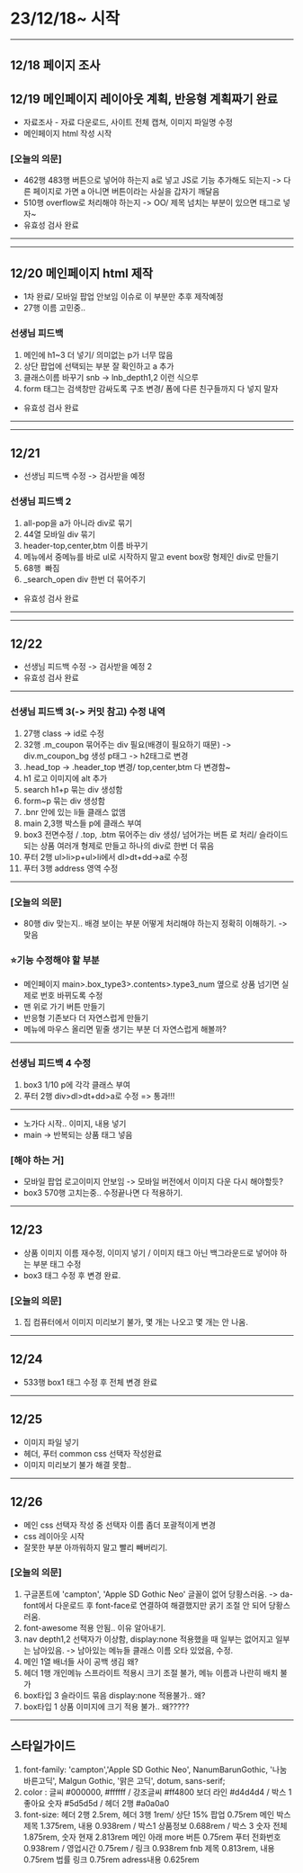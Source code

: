 # 23/12/18~ 시작
----
## 12/18 페이지 조사
## 12/19 메인페이지 레이아웃 계획, 반응형 계획짜기 완료
* 자료조사 - 자료 다운로드, 사이트 전체 캡쳐, 이미지 파일명 수정
* 메인페이지 html 작성 시작
### [오늘의 의문]
* 462행 483행 버튼으로 넣어야 하는지 a로 넣고 JS로 기능 추가해도 되는지 -> 다른 페이지로 가면 a 아니면 버튼이라는 사실을 갑자기 깨달음
* 510행 overflow로 처리해야 하는지 -> OO/ 제목 넘치는 부분이 있으면 태그로 넣자~
* 유효성 검사 완료
------
------
## 12/20 메인페이지 html 제작
* 1차 완료/ 모바일 팝업 안보임 이슈로 이 부분만 추후 제작예정
* 27행 이름 고민중..
### 선생님 피드백 
1. 메인에 h1~3 더 넣기/ 의미없는 p가 너무 많음
2. 상단 팝업에 선택되는 부분 잘 확인하고 a 추가
3. 클래스이름 바꾸기 snb -> lnb_depth1,2 이런 식으루
4. form 태그는 검색창만 감싸도록 구조 변경/ 폼에 다른 친구들까지 다 넣지 말자
* 유효성 검사 완료
-------
--------
## 12/21
* 선생님 피드백 수정 -> 검사받을 예정
### 선생님 피드백 2
1. all-pop을 a가 아니라 div로 묶기
2. 44열 모바일 div 묶기
3. header-top,center,btm 이름 바꾸기
4. 메뉴에서 중메뉴를 바로 ul로 시작하지 말고 event box랑 형제인 div로 만들기
5. 68행 <img> 빠짐
6. _search_open div 한번 더 묶어주기  
* 유효성 검사 완료
--------
-------
## 12/22
* 선생님 피드백 수정 -> 검사받을 예정 2
* 유효성 검사 완료
---
### 선생님 피드백 3(-> 커밋 참고) 수정 내역
1. 27행 class -> id로 수정
2. 32행 .m_coupon 묶어주는 div 필요(배경이 필요하기 때문) -> div.m_coupon_bg 생성
    p태그 -> h2태그로 변경
3. .head_top -> .header_top 변경/ top,center,btm 다 변경함~
4. h1 로고 이미지에 alt 추가
5. search h1+p 묶는 div 생성함
6. form~p 묶는 div 생성함
7. .bnr 안에 있는 li들 클래스 없앰
8. main 2,3행 박스들 p에 클래스 부여
9. box3 전면수정 / .top, .btm 묶어주는 div 생성/ 넘어가는 버튼 <a>로 처리/ 슬라이드되는 상품 여러개 형제로 만들고 하나의 div로 한번 더 묶음
10. 푸터 2행 ul>li>p+ul>li에서 dl>dt+dd->a로 수정
11. 푸터 3행 address 영역 수정
---
### [오늘의 의문]
* 80행 div 맞는지.. 배경 보이는 부분 어떻게 처리해야 하는지 정확히 이해하기. -> 맞음

### ⭐기능 수정해야 할 부분
* 메인페이지 main>.box_type3>.contents>.type3_num 옆으로 상품 넘기면 실제로 번호 바뀌도록 수정 
* 맨 위로 가기 버튼 만들기
* 반응형 기존보다 더 자연스럽게 만들기
* 메뉴에 마우스 올리면 밑줄 생기는 부분 더 자연스럽게 해볼까?
---
### 선생님 피드백 4 수정
1. box3 1/10 p에 각각 클래스 부여
2. 푸터 2행 div>dl>dt+dd>a로 수정
=> 통과!!!
---
* 노가다 시작.. 이미지, 내용 넣기
* main -> 반복되는 상품 태그 넣음
### [해야 하는 거]
* 모바일 팝업 로고이미지 안보임 -> 모바일 버전에서 이미지 다운 다시 해야할듯?
* box3 570행 고치는중.. 수정끝나면 다 적용하기.
---
## 12/23
* 상품 이미지 이름 재수정, 이미지 넣기 / 이미지 태그 아닌 백그라운드로 넣어야 하는 부분 태그 수정
* box3 태그 수정 후 변경 완료.
### [오늘의 의문]
1. 집 컴퓨터에서 이미지 미리보기 불가, 몇 개는 나오고 몇 개는 안 나옴.
---
## 12/24
* 533행 box1 태그 수정 후 전체 변경 완료
---
## 12/25
* 이미지 파일 넣기
* 헤더, 푸터 common css 선택자 작성완료
* 이미지 미리보기 불가 해결 못함..
-----
## 12/26
* 메인 css 선택자 작성 중 선택자 이름 좀더 포괄적이게 변경
* css 레이아웃 시작
* 잘못한 부분 아까워하지 말고 빨리 빼버리기.
### [오늘의 의문] 
1. 구글폰트에 'campton', 'Apple SD Gothic Neo' 글꼴이 없어 당황스러움. -> da-font에서 다운로드 후 font-face로 연결하여 해결했지만 굵기 조절 안 되어 당황스러움. 
2. font-awesome 적용 안됨.. 이유 알아내기.
3. nav depth1,2 선택자가 이상함, display:none 적용했을 때 일부는 없어지고 일부는 남아있음. -> 남아있는 메뉴들 클래스 이름 오타 있었음, 수정.
4. 메인 1열 배너들 사이 공백 생김 왜?
5. 헤더 1행 개인메뉴 스프라이트 적용시 크기 조절 불가, 메뉴 이름과 나란히 배치 불가
6. box타입 3 슬라이드 묶음 display:none 적용불가.. 왜?
7. box타입 1 상품 이미지에 크기 적용 불가.. 왜?????
--------
## 스타일가이드
1. font-family: 'campton','Apple SD Gothic Neo', NanumBarunGothic, '나눔바른고딕', Malgun Gothic, '맑은 고딕', dotum, sans-serif;
2. color : 글씨 #000000, #ffffff  / 강조글씨 #ff4800
보더 라인 #d4d4d4 / 박스 1 좋아요 숫자 #5d5d5d / 헤더 2행 #a0a0a0
3. font-size: 헤더 2행 2.5rem, 헤더 3행 1rem/ 상단 15% 팝업 0.75rem
메인 박스 제목 1.375rem, 내용 0.938rem / 
박스1 상품정보 0.688rem / 박스 3 숫자 전체 1.875rem, 숫자 현재 2.813rem 
메인 아래 more 버튼 0.75rem
푸터 전화번호 0.938rem / 영업시간 0.75rem / 링크 0.938rem
fnb 제목 0.813rem, 내용 0.75rem
법률 링크 0.75rem adress내용 0.625rem

